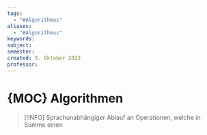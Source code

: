 ```yaml
---
tags:
  - "#Algorithmus"
aliases:
  - "#Algorithmus"
keywords: 
subject: 
semester: 
created: 9. Oktober 2023
professor:
---
```

 

# {MOC} Algorithmen

> [!INFO] Sprachunabhängiger Ablauf an Operationen, welche in Summe einen  



